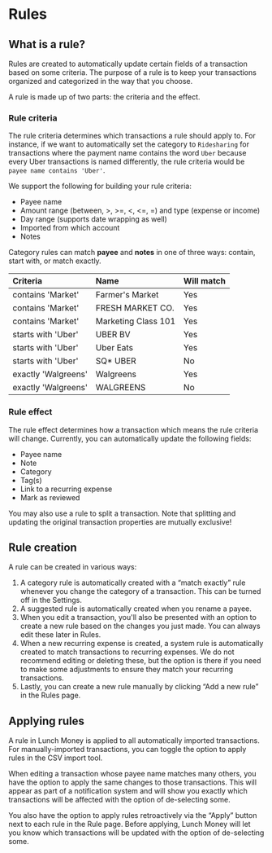 # Rules

## What is a rule?

Rules are created to automatically update certain fields of a transaction based on some criteria. The purpose of a rule is to keep your transactions organized and categorized in the way that you choose.

A rule is made up of two parts: the criteria and the effect.

### Rule criteria

The rule criteria determines which transactions a rule should apply to. For instance, if we want to automatically set the category to `Ridesharing` for transactions where the payment name contains the word `Uber` because every Uber transactions is named differently, the rule criteria would be `payee name contains 'Uber'`.

We support the following for building your rule criteria:

* Payee name
* Amount range \(between, &gt;, &gt;=, &lt;, &lt;=, =\) and type \(expense or income\)
* Day range \(supports date wrapping as well\)
* Imported from which account
* Notes

Category rules can match **payee** and **notes** in one of three ways: contain, start with, or match exactly.

| Criteria | Name | Will match |
| :--- | :--- | :--- |
| contains 'Market' | Farmer's Market | Yes |
| contains 'Market' | FRESH MARKET CO. | Yes |
| contains 'Market' | Marketing Class 101 | Yes |
| starts with 'Uber' | UBER BV | Yes |
| starts with 'Uber' | Uber Eats | Yes |
| starts with 'Uber' | SQ\* UBER | No |
| exactly 'Walgreens' | Walgreens | Yes |
| exactly 'Walgreens' | WALGREENS | No |

### Rule effect

The rule effect determines how a transaction which means the rule criteria will change. Currently, you can automatically update the following fields:

* Payee name
* Note
* Category
* Tag\(s\)
* Link to a recurring expense
* Mark as reviewed

You may also use a rule to split a transaction. Note that splitting and updating the original transaction properties are mutually exclusive!

## Rule creation

A rule can be created in various ways:

1. A category rule is automatically created with a “match exactly” rule whenever you change the category of a transaction. This can be turned off in the Settings.
2. A suggested rule is automatically created when you rename a payee.
3. When you edit a transaction, you'll also be presented with an option to create a new rule based on the changes you just made. You can always edit these later in Rules.
4. When a new recurring expense is created, a system rule is automatically created to match transactions to recurring expenses. We do not recommend editing or deleting these, but the option is there if you need to make some adjustments to ensure they match your recurring transactions.
5. Lastly, you can create a new rule manually by clicking “Add a new rule” in the Rules page.

## Applying rules

A rule in Lunch Money is applied to all automatically imported transactions. For manually-imported transactions, you can toggle the option to apply rules in the CSV import tool.

When editing a transaction whose payee name matches many others, you have the option to apply the same changes to those transactions. This will appear as part of a notification system and will show you exactly which transactions will be affected with the option of de-selecting some.

You also have the option to apply rules retroactively via the “Apply” button next to each rule in the Rule page. Before applying, Lunch Money will let you know which transactions will be updated with the option of de-selecting some.


